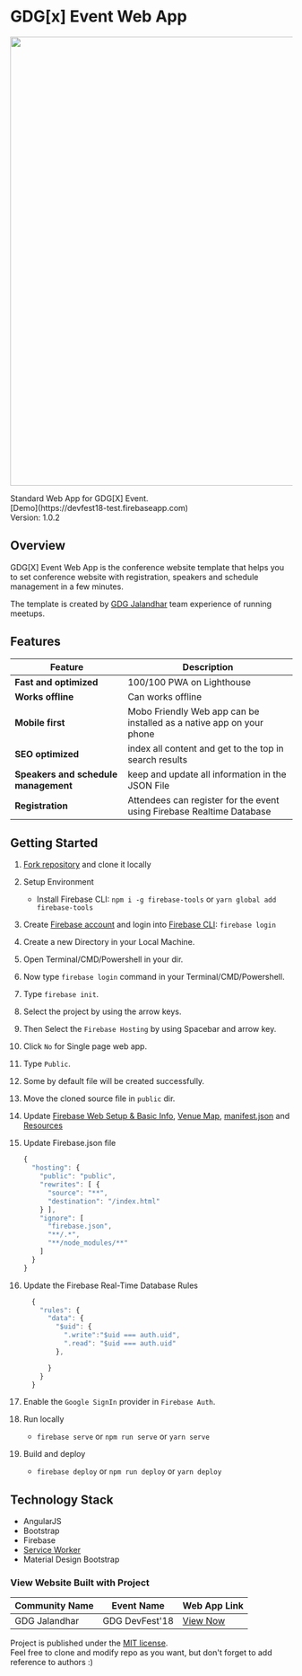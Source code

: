 # GDG[x] Event Web App
<p align="center">
<img width="800px" src="https://devfest18-jalandhar.firebaseapp.com/assets/img/brand.jpg">
</p>
Standard Web App for GDG[X] Event. <br>
[Demo](https://devfest18-test.firebaseapp.com) <br>
Version: 1.0.2

## Overview

GDG[X] Event Web App is the conference website template that helps you to set conference website with registration, speakers and schedule management in a few minutes.

The template is created by [GDG Jalandhar](https://meetup.com/GDG-Jalandhar/) team experience of running meetups.

## Features
| Feature | Description |
|---|---|
| **Fast and optimized** | 100/100 PWA on Lighthouse |
| **Works offline** | Can works offline |
| **Mobile first** | Mobo Friendly Web app can be installed as a native app on your phone |
| **SEO optimized** | index all content and get to the top in search results |
| **Speakers and schedule management** | keep and update all information in the JSON File |
| **Registration** | Attendees can register for the event using Firebase Realtime Database |


## Getting Started
1. [Fork repository](https://github.com/Vrijraj/gdgx-event-web-app/fork) and clone it locally
1. Setup Environment
   * Install Firebase CLI: `npm i -g firebase-tools` or `yarn global add firebase-tools`
1. Create [Firebase account](https://console.firebase.google.com) and login into [Firebase CLI](https://firebase.google.com/docs/cli/): `firebase login`
1. Create a new Directory in your Local Machine.
1. Open Terminal/CMD/Powershell in your dir.
1. Now type `firebase login` command in your Terminal/CMD/Powershell. 
1. Type `firebase init`.
1. Select the project by using the arrow keys.
1. Then Select the `Firebase Hosting` by using Spacebar and arrow key.
1. Click `No` for Single page web app.
1. Type `Public`.
1. Some by default file will be created successfully.
1. Move the cloned source file in `public` dir.
1. Update [Firebase Web Setup & Basic Info](/index.html), [Venue Map](/views/attending.html), [manifest.json](/manifest.json) and [Resources](/data)
1. Update Firebase.json file
    ```js 
    {
      "hosting": {
        "public": "public",
        "rewrites": [ {
          "source": "**",
          "destination": "/index.html"
        } ],
        "ignore": [
          "firebase.json",
          "**/.*",
          "**/node_modules/**"
        ]
      }
    }
    ```
  
1. Update the Firebase Real-Time Database Rules
    ```js
      {
        "rules": {
          "data": {
            "$uid": {
              ".write":"$uid === auth.uid",
              ".read": "$uid === auth.uid"
            },

          }
        }
      }
    ```
1. Enable the `Google SignIn` provider in `Firebase Auth`.
1. Run locally
   * `firebase serve` or `npm run serve` or `yarn serve` 
1. Build and deploy
   * `firebase deploy` or `npm run deploy` or `yarn deploy`


## Technology Stack

* AngularJS
* Bootstrap
* Firebase
* [Service Worker](https://pwafire.org/)
* Material Design Bootstrap

### View Website Built with Project 

| Community Name | Event Name | Web App Link | 
| --- | --- | --- | 
| GDG Jalandhar | GDG DevFest'18 | [View Now](https://devfest.gdgjalandhar.com) |





Project is published under the [MIT license](/LICENSE.md).  
Feel free to clone and modify repo as you want, but don't forget to add reference to authors :)
